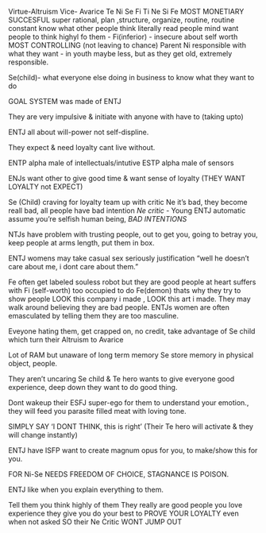Virtue-Altruism Vice- Avarice
Te Ni Se Fi Ti Ne Si Fe
MOST MONETIARY SUCCESFUL
super rational, plan ,structure, organize, routine, 
routine
constant know what other people think literally read people mind
want people to think highyl fo them - Fi(inferior) - insecure about self worth
MOST CONTROLLING (not leaving to chance)
Parent Ni responsible with what they want - in youth maybe less, but as they get old, extremely responsible.

Se(child)- what everyone else doing in business to know what they want to do 

GOAL SYSTEM was made of ENTJ

They are very impulsive & initiate with anyone with have to (taking upto)

ENTJ all about will-power not self-displine.

They expect & need loyalty cant live without.

ENTP alpha male of intellectuals/intutive
ESTP alpha male of sensors

ENJs want other to give good time & want sense of loyalty (THEY WANT LOYALTY not EXPECT)

Se (Child) craving for loyalty team up with critic Ne it’s bad, they become reall bad, all people have bad intention
*Ne critic* - Young ENTJ automatic assume you’re selfish human being, *BAD INTENTIONS*

NTJs have problem with trusting people, out to get you, going to betray you, keep people at arms length, put them in box.

ENTJ womens may take casual sex seriously justification “well he doesn’t care about me, i dont care about them.”

Fe often get labeled souless robot but they are good people at heart suffers with Fi (self-worth) too occupied to do Fe(demon) thats why they try to show people LOOK this company i made , LOOK this art i made.
They may walk around believing they are bad people.
ENTJs women are often emasculated by telling them they are too masculine.

Eveyone hating them, get crapped on, no credit, take advantage of Se child which turn their Altruism to Avarice

Lot of RAM but unaware of long term memory
Se store memory in physical object, people.

They aren’t uncaring Se child & Te hero wants to give everyone good experience, deep down they want to do good thing.

Dont wakeup their ESFJ super-ego for them to understand your emotion., they will feed you parasite filled meat with loving tone.

SIMPLY SAY ‘I DONT THINK, this is right’   (Their Te hero will activate & they will change instantly)

ENTJ have ISFP want to create magnum opus for you, to make/show this for you.

FOR Ni-Se NEEDS FREEDOM OF CHOICE, STAGNANCE IS POISON.

ENTJ like when you explain everything to them.

Tell them you think highly of them
They really are good people
you love experience they give you
do your best to PROVE YOUR LOYALTY even when not asked SO their Ne Critic WONT JUMP OUT